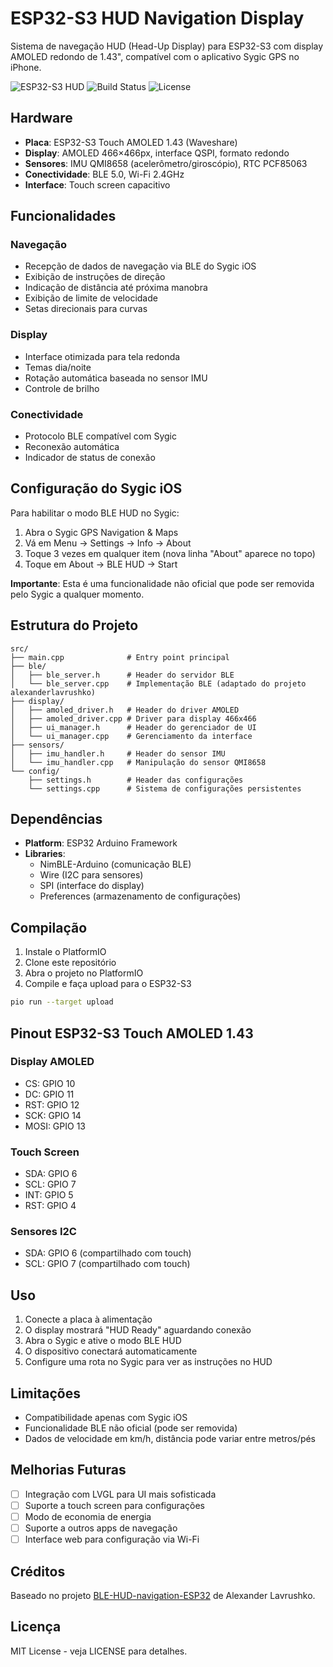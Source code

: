 # ESP32-S3 HUD Navigation Display

Sistema de navegação HUD (Head-Up Display) para ESP32-S3 com display AMOLED redondo de 1.43", compatível com o aplicativo Sygic GPS no iPhone.

![ESP32-S3 HUD](https://img.shields.io/badge/ESP32--S3-HUD%20Navigation-blue?style=for-the-badge&logo=espressif)
![Build Status](https://img.shields.io/badge/build-passing-brightgreen?style=for-the-badge)
![License](https://img.shields.io/badge/license-MIT-green?style=for-the-badge)

## Hardware

- **Placa**: ESP32-S3 Touch AMOLED 1.43 (Waveshare)
- **Display**: AMOLED 466×466px, interface QSPI, formato redondo
- **Sensores**: IMU QMI8658 (acelerômetro/giroscópio), RTC PCF85063
- **Conectividade**: BLE 5.0, Wi-Fi 2.4GHz
- **Interface**: Touch screen capacitivo

## Funcionalidades

### Navegação
- Recepção de dados de navegação via BLE do Sygic iOS
- Exibição de instruções de direção
- Indicação de distância até próxima manobra
- Exibição de limite de velocidade
- Setas direcionais para curvas

### Display
- Interface otimizada para tela redonda
- Temas dia/noite
- Rotação automática baseada no sensor IMU
- Controle de brilho

### Conectividade
- Protocolo BLE compatível com Sygic
- Reconexão automática
- Indicador de status de conexão

## Configuração do Sygic iOS

Para habilitar o modo BLE HUD no Sygic:

1. Abra o Sygic GPS Navigation & Maps
2. Vá em Menu → Settings → Info → About
3. Toque 3 vezes em qualquer item (nova linha "About" aparece no topo)
4. Toque em About → BLE HUD → Start

**Importante**: Esta é uma funcionalidade não oficial que pode ser removida pelo Sygic a qualquer momento.

## Estrutura do Projeto

```
src/
├── main.cpp              # Entry point principal
├── ble/
│   ├── ble_server.h      # Header do servidor BLE
│   └── ble_server.cpp    # Implementação BLE (adaptado do projeto alexanderlavrushko)
├── display/
│   ├── amoled_driver.h   # Header do driver AMOLED
│   ├── amoled_driver.cpp # Driver para display 466x466
│   ├── ui_manager.h      # Header do gerenciador de UI
│   └── ui_manager.cpp    # Gerenciamento da interface
├── sensors/
│   ├── imu_handler.h     # Header do sensor IMU
│   └── imu_handler.cpp   # Manipulação do sensor QMI8658
└── config/
    ├── settings.h        # Header das configurações
    └── settings.cpp      # Sistema de configurações persistentes
```

## Dependências

- **Platform**: ESP32 Arduino Framework
- **Libraries**:
  - NimBLE-Arduino (comunicação BLE)
  - Wire (I2C para sensores)
  - SPI (interface do display)
  - Preferences (armazenamento de configurações)

## Compilação

1. Instale o PlatformIO
2. Clone este repositório
3. Abra o projeto no PlatformIO
4. Compile e faça upload para o ESP32-S3

```bash
pio run --target upload
```

## Pinout ESP32-S3 Touch AMOLED 1.43

### Display AMOLED
- CS: GPIO 10
- DC: GPIO 11
- RST: GPIO 12
- SCK: GPIO 14
- MOSI: GPIO 13

### Touch Screen
- SDA: GPIO 6
- SCL: GPIO 7
- INT: GPIO 5
- RST: GPIO 4

### Sensores I2C
- SDA: GPIO 6 (compartilhado com touch)
- SCL: GPIO 7 (compartilhado com touch)

## Uso

1. Conecte a placa à alimentação
2. O display mostrará "HUD Ready" aguardando conexão
3. Abra o Sygic e ative o modo BLE HUD
4. O dispositivo conectará automaticamente
5. Configure uma rota no Sygic para ver as instruções no HUD

## Limitações

- Compatibilidade apenas com Sygic iOS
- Funcionalidade BLE não oficial (pode ser removida)
- Dados de velocidade em km/h, distância pode variar entre metros/pés

## Melhorias Futuras

- [ ] Integração com LVGL para UI mais sofisticada
- [ ] Suporte a touch screen para configurações
- [ ] Modo de economia de energia
- [ ] Suporte a outros apps de navegação
- [ ] Interface web para configuração via Wi-Fi

## Créditos

Baseado no projeto [BLE-HUD-navigation-ESP32](https://github.com/alexanderlavrushko/BLE-HUD-navigation-ESP32) de Alexander Lavrushko.

## Licença

MIT License - veja LICENSE para detalhes.